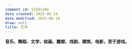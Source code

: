 ```yaml
---
comment_id: 518d139e
date created: 2025-06-14
date modified: 2025-06-14
draw: null
title: 艺术
---
```

**音乐、舞蹈、文学、绘画、雕塑、戏剧、建筑、电影，至于游戏。**
